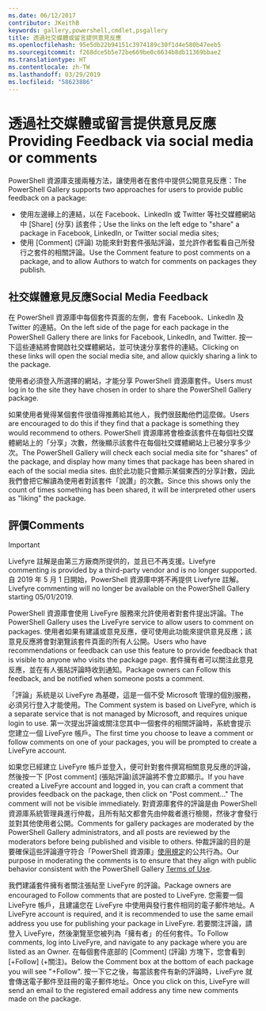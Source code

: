```yaml
---
ms.date: 06/12/2017
contributor: JKeithB
keywords: gallery,powershell,cmdlet,psgallery
title: 透過社交媒體或留言提供意見反應
ms.openlocfilehash: 95e5db22b94151c3974189c30f1d4e580b47eeb5
ms.sourcegitcommit: f268dce5b5e72be669be0c6634b8db11369bbae2
ms.translationtype: HT
ms.contentlocale: zh-TW
ms.lasthandoff: 03/29/2019
ms.locfileid: "58623886"
---
```

# <a name="providing-feedback-via-social-media-or-comments"></a><span data-ttu-id="97ddd-103">透過社交媒體或留言提供意見反應</span><span class="sxs-lookup"><span data-stu-id="97ddd-103">Providing Feedback via social media or comments</span></span>

<span data-ttu-id="97ddd-104">PowerShell 資源庫支援兩種方法，讓使用者在套件中提供公開意見反應：</span><span class="sxs-lookup"><span data-stu-id="97ddd-104">The PowerShell Gallery supports two approaches for users to provide public feedback on a package:</span></span>

- <span data-ttu-id="97ddd-105">使用左邊緣上的連結，以在 Facebook、LinkedIn 或 Twitter 等社交媒體網站中 [Share] \(分享\) 該套件；</span><span class="sxs-lookup"><span data-stu-id="97ddd-105">Use the links on the left edge to "share" a package in Facebook, LinkedIn, or Twitter social media sites;</span></span>
- <span data-ttu-id="97ddd-106">使用 [Comment] \(評論\) 功能來針對套件張貼評論，並允許作者監看自己所發行之套件的相關評論。</span><span class="sxs-lookup"><span data-stu-id="97ddd-106">Use the Comment feature to post comments on a package, and to allow Authors to watch for comments on packages they publish.</span></span>

## <a name="social-media-feedback"></a><span data-ttu-id="97ddd-107">社交媒體意見反應</span><span class="sxs-lookup"><span data-stu-id="97ddd-107">Social Media Feedback</span></span>

<span data-ttu-id="97ddd-108">在 PowerShell 資源庫中每個套件頁面的左側，會有 Facebook、LinkedIn 及 Twitter 的連結。</span><span class="sxs-lookup"><span data-stu-id="97ddd-108">On the left side of the page for each package in the PowerShell Gallery there are links for Facebook, LinkedIn, and Twitter.</span></span>
<span data-ttu-id="97ddd-109">按一下這些連結將會開啟社交媒體網站，並可快速分享套件的連結。</span><span class="sxs-lookup"><span data-stu-id="97ddd-109">Clicking on these links will open the social media site, and allow quickly sharing a link to the package.</span></span>

<span data-ttu-id="97ddd-110">使用者必須登入所選擇的網站，才能分享 PowerShell 資源庫套件。</span><span class="sxs-lookup"><span data-stu-id="97ddd-110">Users must log in to the site they have chosen in order to share the PowerShell Gallery package.</span></span>

<span data-ttu-id="97ddd-111">如果使用者覺得某個套件很值得推薦給其他人，我們很鼓勵他們這麼做。</span><span class="sxs-lookup"><span data-stu-id="97ddd-111">Users are encouraged to do this if they find that a package is something they would recommend to others.</span></span>
<span data-ttu-id="97ddd-112">PowerShell 資源庫將會檢查該套件在每個社交媒體網站上的「分享」次數，然後顯示該套件在每個社交媒體網站上已被分享多少次。</span><span class="sxs-lookup"><span data-stu-id="97ddd-112">The PowerShell Gallery will check each social media site for "shares" of the package, and display how many times that package has been shared in each of the social media sites.</span></span>
<span data-ttu-id="97ddd-113">由於此功能只會顯示某個東西的分享計數，因此我們會把它解讀為使用者對該套件「說讚」的次數。</span><span class="sxs-lookup"><span data-stu-id="97ddd-113">Since this shows only the count of times something has been shared, it will be interpreted other users as "liking" the package.</span></span>

## <a name="comments"></a><span data-ttu-id="97ddd-114">評價</span><span class="sxs-lookup"><span data-stu-id="97ddd-114">Comments</span></span>

> [!IMPORTANT]
> <span data-ttu-id="97ddd-115">Livefyre 註解是由第三方廠商所提供的，並且已不再支援。</span><span class="sxs-lookup"><span data-stu-id="97ddd-115">Livefyre commenting is provided by a third-party vendor and is no longer supported.</span></span>
> <span data-ttu-id="97ddd-116">自 2019 年 5 月 1 日開始，PowerShell 資源庫中將不再提供 Livefyre 註解。</span><span class="sxs-lookup"><span data-stu-id="97ddd-116">Livefyre commenting will no longer be available on the PowerShell Gallery starting 05/01/2019.</span></span> 

<span data-ttu-id="97ddd-117">PowerShell 資源庫會使用 LiveFyre 服務來允許使用者對套件提出評論。</span><span class="sxs-lookup"><span data-stu-id="97ddd-117">The PowerShell Gallery uses the LiveFyre service to allow users to comment on packages.</span></span>
<span data-ttu-id="97ddd-118">使用者如果有建議或意見反應，便可使用此功能來提供意見反應；該意見反應將會對瀏覽該套件頁面的所有人公開。</span><span class="sxs-lookup"><span data-stu-id="97ddd-118">Users who have recommendations or feedback can use this feature to provide feedback that is visible to anyone who visits the package page.</span></span>
<span data-ttu-id="97ddd-119">套件擁有者可以關注此意見反應，並在有人張貼評論時收到通知。</span><span class="sxs-lookup"><span data-stu-id="97ddd-119">Package owners can Follow this feedback, and be notified when someone posts a comment.</span></span>

<span data-ttu-id="97ddd-120">「評論」系統是以 LiveFyre 為基礎，這是一個不受 Microsoft 管理的個別服務，必須另行登入才能使用。</span><span class="sxs-lookup"><span data-stu-id="97ddd-120">The Comment system is based on LiveFyre, which is a separate service that is not managed by Microsoft, and requires unique login to use.</span></span>
<span data-ttu-id="97ddd-121">第一次提出評論或關注您其中一個套件的相關評論時，系統會提示您建立一個 LiveFyre 帳戶。</span><span class="sxs-lookup"><span data-stu-id="97ddd-121">The first time you choose to leave a comment or follow comments on one of your packages, you will be prompted to create a LiveFyre account.</span></span>

<span data-ttu-id="97ddd-122">如果您已經建立 LiveFyre 帳戶並登入，便可針對套件撰寫相關意見反應的評論，然後按一下 [Post comment] \(張貼評論\)該評論將不會立即顯示。</span><span class="sxs-lookup"><span data-stu-id="97ddd-122">If you have created a LiveFyre account and logged in, you can craft a comment that provides feedback on the package, then click on "Post comment..." The comment will not be visible immediately.</span></span>
<span data-ttu-id="97ddd-123">對資源庫套件的評論是由 PowerShell 資源庫系統管理員進行仲裁，且所有貼文都會先由仲裁者進行檢閱，然後才會發行並對其他使用者公開。</span><span class="sxs-lookup"><span data-stu-id="97ddd-123">Comments for gallery packages are moderated by the PowerShell Gallery administrators, and all posts are reviewed by the moderators before being published and visible to others.</span></span>
<span data-ttu-id="97ddd-124">仲裁評論的目的是要確保這些評論遵守符合「PowerShell 資源庫」[使用規定](https://www.powershellgallery.com/policies/Terms)的公共行為。</span><span class="sxs-lookup"><span data-stu-id="97ddd-124">Our purpose in moderating the comments is to ensure that they align with public behavior consistent with the PowerShell Gallery [Terms of Use](https://www.powershellgallery.com/policies/Terms).</span></span>

<span data-ttu-id="97ddd-125">我們建議套件擁有者關注張貼至 LiveFyre 的評論。</span><span class="sxs-lookup"><span data-stu-id="97ddd-125">Package owners are encouraged to Follow comments that are posted to LiveFyre.</span></span>
<span data-ttu-id="97ddd-126">您需要一個 LiveFyre 帳戶，且建議您在 LiveFyre 中使用與發行套件相同的電子郵件地址。</span><span class="sxs-lookup"><span data-stu-id="97ddd-126">A LiveFyre account is required, and it is recommended to use the same email address you use for publishing your package in LiveFyre.</span></span>
<span data-ttu-id="97ddd-127">若要關注評論，請登入 LiveFyre，然後瀏覽至您被列為「擁有者」的任何套件。</span><span class="sxs-lookup"><span data-stu-id="97ddd-127">To Follow comments, log into LiveFyre, and navigate to any package where you are listed as an Owner.</span></span>
<span data-ttu-id="97ddd-128">在每個套件底部的 [Comment] \(評論\) 方塊下，您會看到 [+Follow] \(+關注\)。</span><span class="sxs-lookup"><span data-stu-id="97ddd-128">Below the Comment box at the bottom of each package you will see "+Follow".</span></span>
<span data-ttu-id="97ddd-129">按一下它之後，每當該套件有新的評論時，LiveFyre 就會傳送電子郵件至註冊的電子郵件地址。</span><span class="sxs-lookup"><span data-stu-id="97ddd-129">Once you click on this, LiveFyre will send an email to the registered email address any time new comments made on the package.</span></span>
